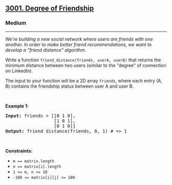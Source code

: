 <h2><a href="">3001. Degree of Friendship</a></h2><h3>Medium</h3><hr><div>
<p>
<em>We're building a new social network where users are friends with one another. In order to make better friend recommendations, we want to develop a "friend distance" algorithm.</em>

Write a function <code>friend_distance(friends, userA, userB)</code> that returns the minimum distance between two users (similar to the "degree" of connection on LinkedIn).

The input to your function will be a 2D array <code>friends</code>, where each entry (A, B) contains the friendship status between user A and user B.
</p>
<p>&nbsp;</p>
<p><strong>Example 1:</strong></p>

<pre><strong>Input:</strong> friends = [[0 1 0],
                  [1 0 1],
                  [0 1 0]]
<strong>Output:</strong> friend_distance(friends, 0, 1) # => 1
</pre>



<p>&nbsp;</p>
<p><strong>Constraints:</strong></p>

<ul>
	<li><code>m == matrix.length</code></li>
	<li><code>n == matrix[i].length</code></li>
	<li><code>1 &lt;= m, n &lt;= 10</code></li>
	<li><code>-100 &lt;= matrix[i][j] &lt;= 100</code></li>
</ul>
</div>